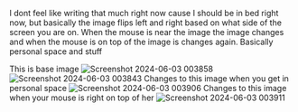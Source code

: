 I dont feel like writing that much right now cause I should be in bed right now, but basically the image flips left and right based on what side of the screen you are on. When the mouse is near the image the image changes and when the mouse is on top of the image is changes again. Basically personal space and stuff

This is base image
![Screenshot 2024-06-03 003858](https://github.com/Arthur1asdf/change-image-when-near/assets/138413173/eb562eb9-5995-4d75-8cd1-e173015eabed)
![Screenshot 2024-06-03 003843](https://github.com/Arthur1asdf/change-image-when-near/assets/138413173/2e2c26e6-346b-4ae1-ba0a-c502e0ab6010)
Changes to this image when you get in personal space
![Screenshot 2024-06-03 003906](https://github.com/Arthur1asdf/change-image-when-near/assets/138413173/606d8d8e-d3f4-44dc-bbcb-4e964db83dfc)
Changes to this image when your mouse is right on top of her
![Screenshot 2024-06-03 003911](https://github.com/Arthur1asdf/change-image-when-near/assets/138413173/700af862-24e6-48c3-ac02-b1664395f8e2)
